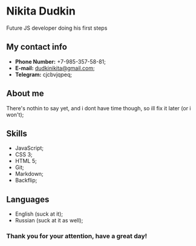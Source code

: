 # Nikita Dudkin
Future JS developer doing his first steps

## My contact info
* **Phone Number:** +7-985-357-58-81;
* **E-mail:** dudkinikita@gmail.com;
* **Telegram:** cjcbvjqpeq;

## About me
There's nothin to say yet, and i dont have time though, so ill fix it later (or i won't);

## Skills
* JavaScript;
* CSS 3;
* HTML 5;
* Git;
* Markdown;
* Backflip;

## Languages
* English (suck at it);
* Russian (suck at it as well);



### Thank you for your attention, have a great day!
